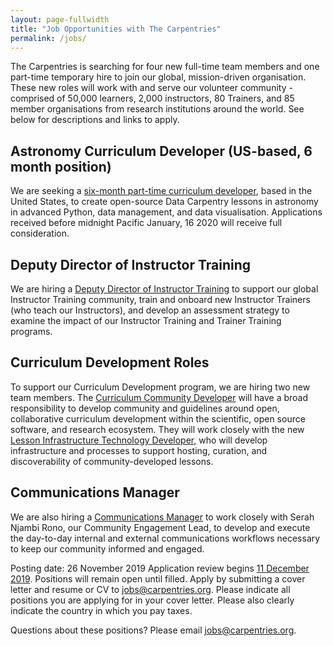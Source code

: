 ```yaml
---
layout: page-fullwidth
title: "Job Opportunities with The Carpentries"
permalink: /jobs/
---
```


The Carpentries is searching for four new full-time team members and one part-time temporary hire to join our global, mission-driven organisation. 
These new roles will work with and serve our volunteer community - comprised of 50,000 learners, 2,000 instructors, 80 Trainers, 
and 85 member organisations from research institutions around the world. See below for descriptions and links to apply.

## Astronomy Curriculum Developer (US-based, 6 month position)
We are seeking a [six-month part-time curriculum developer](https://carpentries.org/astronomy-curriculum-developer/), based in the United States, to create open-source Data Carpentry lessons in astronomy in advanced Python, data management, and data visualisation. Applications received before midnight Pacific January, 16 2020 will receive full consideration.

## Deputy Director of Instructor Training
We are hiring a [Deputy Director of Instructor Training](https://carpentries.org/deputy-director-of-instructor-training/) to support 
our global Instructor Training community, train and onboard new Instructor Trainers (who teach our Instructors), and develop an 
assessment strategy to examine the impact of our Instructor Training and Trainer Training programs.

## Curriculum Development Roles  
To support our Curriculum Development program, we are hiring two new team members. The 
[Curriculum Community Developer](https://carpentries.org/curriculum-community-developer/) will have a broad responsibility to develop 
community and guidelines around open, collaborative curriculum development within the scientific, open source software, and research 
ecosystem. They will work closely with the new 
[Lesson Infrastructure Technology Developer](https://carpentries.org/lesson-infrastructure-technology-developer), 
who will develop infrastructure and processes to support hosting, curation, and discoverability of community-developed lessons. 

## Communications Manager
We are also hiring a [Communications Manager](https://carpentries.org/communications-manager/) to work closely with Serah Njambi Rono, 
our Community Engagement Lead, to develop and execute the day-to-day internal and external communications workflows necessary to keep 
our community informed and engaged.

Posting date: 26 November 2019
Application review begins [11 December 2019](https://www.timeanddate.com/worldclock/fixedtime.html?iso=20191211T235959&p1=3400). Positions will remain open until filled.
Apply by submitting a cover letter and resume or CV to [jobs@carpentries.org](mailto:jobs@carpentries.org). Please indicate all positions you are applying for in your cover letter. Please also clearly indicate the country in which you pay taxes. 

Questions about these positions? Please email [jobs@carpentries.org](mailto:jobs@carpentries.org).
